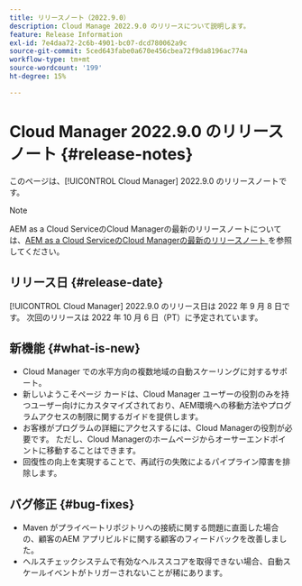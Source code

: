 ```yaml
---
title: リリースノート（2022.9.0）
description: Cloud Manage 2022.9.0 のリリースについて説明します。
feature: Release Information
exl-id: 7e4daa72-2c6b-4901-bc07-dcd780062a9c
source-git-commit: 5ced643fabe0a670e456cbea72f9da8196ac774a
workflow-type: tm+mt
source-wordcount: '199'
ht-degree: 15%

---
```


# Cloud Manager 2022.9.0 のリリースノート {#release-notes}

このページは、[!UICONTROL Cloud Manager] 2022.9.0 のリリースノートです。

>[!NOTE]
>
>AEM as a Cloud ServiceのCloud Managerの最新のリリースノートについては、[AEM as a Cloud ServiceのCloud Managerの最新のリリースノート ](https://experienceleague.adobe.com/en/docs/experience-manager-cloud-service/content/release-notes/cloud-manager/current) を参照してください。

## リリース日 {#release-date}

[!UICONTROL Cloud Manager] 2022.9.0 のリリース日は 2022 年 9 月 8 日です。 次回のリリースは 2022 年 10 月 6 日（PT）に予定されています。

## 新機能 {#what-is-new}

* Cloud Manager での水平方向の複数地域の自動スケーリングに対するサポート。
* 新しいようこそページ カードは、Cloud Manager ユーザーの役割のみを持つユーザー向けにカスタマイズされており、AEM環境への移動方法やプログラムアクセスの制限に関するガイドを提供します。
* お客様がプログラムの詳細にアクセスするには、Cloud Managerの役割が必要です。 ただし、Cloud Managerのホームページからオーサーエンドポイントに移動することはできます。
* 回復性の向上を実現することで、再試行の失敗によるパイプライン障害を排除します。

## バグ修正 {#bug-fixes}

* Maven がプライベートリポジトリへの接続に関する問題に直面した場合の、顧客のAEM アプリビルドに関する顧客のフィードバックを改善しました。
* ヘルスチェックシステムで有効なヘルススコアを取得できない場合、自動スケールイベントがトリガーされないことが稀にあります。
